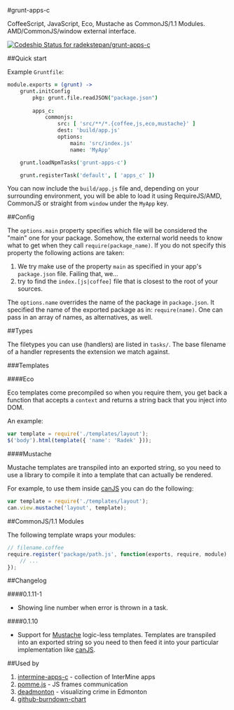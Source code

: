 #grunt-apps-c

CoffeeScript, JavaScript, Eco, Mustache as CommonJS/1.1 Modules. AMD/CommonJS/window external interface.

[ ![Codeship Status for radekstepan/grunt-apps-c](https://www.codeship.io/projects/7c42c200-2543-0131-75e4-3aa0f2c98596/status?branch=master)](https://www.codeship.io/projects/8915)

##Quick start

Example `Gruntfile`:

```coffeescript
module.exports = (grunt) ->
    grunt.initConfig
        pkg: grunt.file.readJSON("package.json")
        
        apps_c:
            commonjs:
                src: [ 'src/**/*.{coffee,js,eco,mustache}' ]
                dest: 'build/app.js'
                options:
                    main: 'src/index.js'
                    name: 'MyApp'

    grunt.loadNpmTasks('grunt-apps-c')

    grunt.registerTask('default', [ 'apps_c' ])

```

You can now include the `build/app.js` file and, depending on your surrounding environment, you will be able to load it using RequireJS/AMD, CommonJS or straight from `window` under the `MyApp` key.

##Config

The `options.main` property specifies which file will be considered the "main" one for your package. Somehow, the external world needs to know what to get when they call `require(package_name)`. If you do not specify this property the following actions are taken:

1. We try make use of the property `main` as specified in your app's `package.json` file. Failing that, we...
1. try to find the `index.[js|coffee]` file that is closest to the root of your sources.

The `options.name` overrides the name of the package in `package.json`. It specified the name of the exported package as in: `require(name)`. One can pass in an array of names, as alternatives, as well.

##Types

The filetypes you can use (handlers) are listed in `tasks/`. The base filename of a handler represents the extension we match against.

###Templates

####Eco

Eco templates come precompiled so when you require them, you get back a function that accepts a `context` and returns a string back that you inject into DOM.

An example:

```javascript
var template = require('./templates/layout');
$('body').html(template({ 'name': 'Radek' }));
```

####Mustache

Mustache templates are transpiled into an exported string, so you need to use a library to compile it into a template that can actually be rendered.

For example, to use them inside [canJS](http://canjs.com/guides/Mustache.html) you can do the following:

```javascript
var template = require('./templates/layout');
can.view.mustache('layout', template);
```

##CommonJS/1.1 Modules

The following template wraps your modules:

```javascript
// filename.coffee
require.register('package/path.js', function(exports, require, module) {
    // ...
});
```

##Changelog

####0.1.11-1

- Showing line number when error is thrown in a task.

####0.1.10

- Support for [Mustache](http://mustache.github.io/) logic-less templates. Templates are transpiled into an exported string so you need to then feed it into your particular implementation like [canJS](http://canjs.com/guides/Mustache.html).

##Used by

1. [intermine-apps-c](https://github.com/intermine/intermine-apps-c) - collection of InterMine apps
1. [pomme.js](https://github.com/radekstepan/pomme.js) - JS frames communication
1. [deadmonton](https://github.com/radekstepan/deadmonton) - visualizing crime in Edmonton
1. [github-burndown-chart](https://github.com/radekstepan/github-burndown-chart)